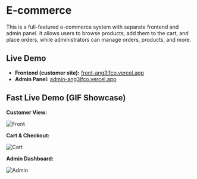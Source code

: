 # E-commerce
This is a full-featured e-commerce system with separate frontend and admin panel. It allows users to browse products, add them to the cart, and place orders, while administrators 
can manage orders, products, and more.

## Live Demo

- **Frontend (customer site):** [front-ang3lfco.vercel.app](https://front-ang3lfco.vercel.app)
- **Admin Panel:** [admin-ang3lfco.vercel.app](https://admin-ang3lfco.vercel.app)

## Fast Live Demo (GIF Showcase)
**Customer View:**

![Front](https://github.com/user-attachments/assets/7aeed49d-d3bc-4e58-a7bb-d6be473238a7)

**Cart & Checkout:**

![Cart](https://github.com/user-attachments/assets/9b26ca0f-d272-45ff-b61e-f555167a7679)

**Admin Dashboard:**

![Admin](https://github.com/user-attachments/assets/b2b39416-de63-4a08-8413-ca46d862e614)


